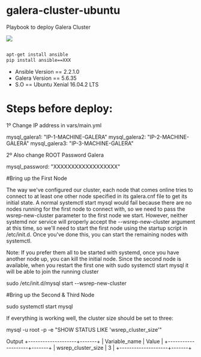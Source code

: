# galera-cluster-ubuntu
Playbook to deploy Galera Cluster

<img src="http://galeracluster.com/wp-content/uploads/2014/05/Galera-Cluster-logo.jpg">


```bash

apt-get install ansible 
pip install ansible==XXX

```

* Ansible Version == 2.2.1.0
* Galera Version == 5.6.35
* S.O == Ubuntu Xenial 16.04.2 LTS



# Steps before deploy:

1º Change IP address in vars/main.yml

mysql_galera1: "IP-1-MACHINE-GALERA"
mysql_galera2: "IP-2-MACHINE-GALERA"
mysql_galera3: "IP-3-MACHINE-GALERA"

2º Also change ROOT Password Galera

mysql_password: "XXXXXXXXXXXXXXXXXX"


#Bring up the First Node

The way we've configured our cluster, each node that comes online tries to connect to at least one other node specified in its galera.cnf file to get its initial state. A normal systemctl start mysql would fail because there are no nodes running for the first node to connect with, so we need to pass the wsrep-new-cluster parameter to the first node we start. However, neither systemd nor service will properly accept the --wsrep-new-cluster argument at this time, so we'll need to start the first node using the startup script in /etc/init.d. Once you've done this, you can start the remaining nodes with systemctl.

Note: If you prefer them all to be started with systemd, once you have another node up, you can kill the initial node. Since the second node is available, when you restart the first one with sudo systemctl start mysql it will be able to join the running cluster


sudo /etc/init.d/mysql start --wsrep-new-cluster

#Bring up the Second & Third Node

sudo systemctl start mysql



If everything is working well, the cluster size should be set to three:

mysql -u root -p -e "SHOW STATUS LIKE 'wsrep_cluster_size'"

Output
+--------------------+-------+
| Variable_name      | Value |
+--------------------+-------+
| wsrep_cluster_size | 3     |
+--------------------+-------+
